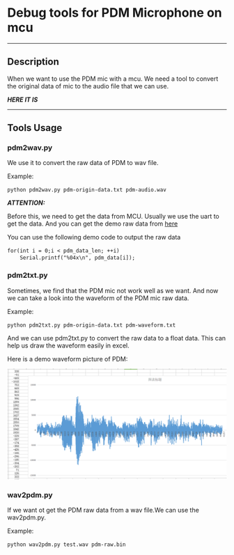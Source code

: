 # Debug tools for PDM Microphone on mcu

---

## Description
When we want to use the PDM mic with a mcu. We need a tool to convert the original data of mic to the audio file that we can use. 

***HERE IT IS***

---

## Tools Usage
### pdm2wav.py
We use it to convert the raw data of PDM to wav file.

Example:
```
python pdm2wav.py pdm-origin-data.txt pdm-audio.wav
```

***ATTENTION:***

Before this, we need to get the data from MCU. Usually we use the uart to get the data. And you can get the demo raw data from [here](https://github.com/bigbearishappy/mcu_pdm_debug_tools/blob/main/testdata/pdm-origintxt.txt)

You can use the following demo code to output the raw data
```
for(int i = 0;i < pdm_data_len; ++i)
    Serial.printf("%04x\n", pdm_data[i]);
```

### pdm2txt.py
Sometimes, we find that the PDM mic not work well as we want. And now we can take a look into the waveform of the PDM mic raw data.

Example:
```
python pdm2txt.py pdm-origin-data.txt pdm-waveform.txt
```

And we can use pdm2txt.py to convert the raw data to a float data. This can help us draw the waveform easily in excel.

Here is a demo waveform picture of PDM:

![image]( https://github.com/bigbearishappy/mcu_pdm_debug_tools/blob/main/pic/excel_data_analysis.png)

### wav2pdm.py
If we want ot get the PDM raw data from a wav file.We can use the wav2pdm.py.

Example:
```
python wav2pdm.py test.wav pdm-raw.bin
```
